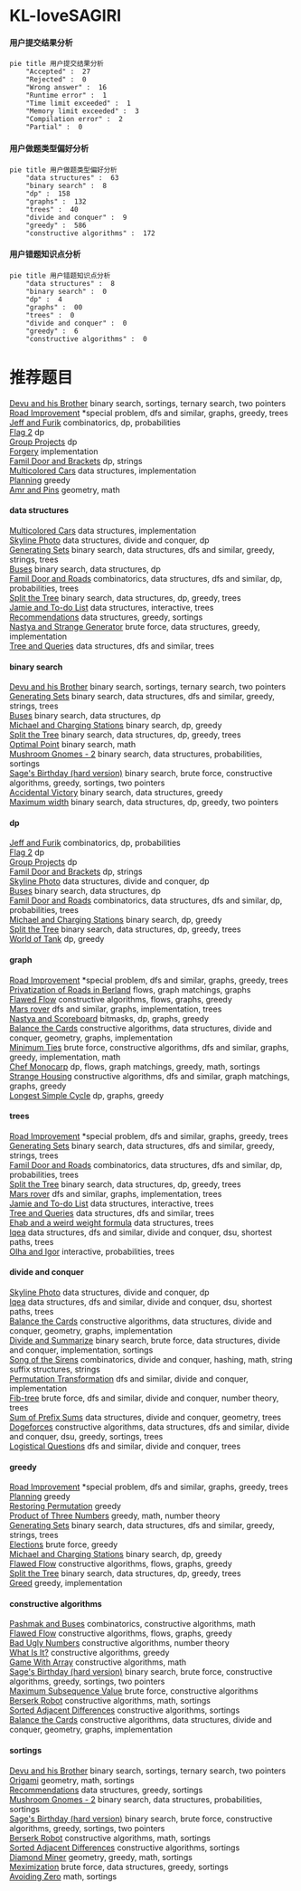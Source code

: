 # KL-loveSAGIRI
<!-- tabs:start -->
#### **用户提交结果分析**

```mermaid
pie title 用户提交结果分析
    "Accepted" :  27
    "Rejected" :  0
    "Wrong answer" :  16
    "Runtime error" :  1
    "Time limit exceeded" :  1
    "Memory limit exceeded" :  3
    "Compilation error" :  2
    "Partial" :  0
```
#### **用户做题类型偏好分析**

```mermaid
pie title 用户做题类型偏好分析
    "data structures" :  63
    "binary search" :  8
    "dp" :  158
    "graphs" :  132
    "trees" :  40
    "divide and conquer" :  9
    "greedy" :  586
    "constructive algorithms" :  172
```
#### **用户错题知识点分析**

```mermaid
pie title 用户错题知识点分析
    "data structures" :  8
    "binary search" :  0
    "dp" :  4
    "graphs" :  00
    "trees" :  0
    "divide and conquer" :  0
    "greedy" :  6
    "constructive algorithms" :  0
```
<!-- tabs:end -->
# 推荐题目
[Devu and his Brother](http://codeforces.com/problemset/problem/439/D)		binary search,
                        sortings,
                        ternary search,
                        two pointers		  
[Road Improvement](http://codeforces.com/problemset/problem/638/C)		*special problem,
                        dfs and similar,
                        graphs,
                        greedy,
                        trees		  
[Jeff and Furik](http://codeforces.com/problemset/problem/351/B)		combinatorics,
                        dp,
                        probabilities		  
[Flag 2](http://codeforces.com/problemset/problem/18/E)		dp		  
[Group Projects](http://codeforces.com/problemset/problem/626/F)		dp		  
[Forgery](http://codeforces.com/problemset/problem/1059/B)		implementation		  
[Famil Door and Brackets](http://codeforces.com/problemset/problem/629/C)		dp,
                        strings		  
[Multicolored Cars](http://codeforces.com/problemset/problem/818/D)		data structures,
                        implementation		  
[Planning](https://codeforces.com/contest/854/problem/C)		greedy		  
[Amr and Pins](http://codeforces.com/problemset/problem/507/B)		geometry,
                        math		  
<!-- tabs:start -->
#### **data structures**
[Multicolored Cars](http://codeforces.com/problemset/problem/818/D)		data structures,
                        implementation		  
[Skyline Photo](http://codeforces.com/problemset/problem/1482/E)		data structures,
                        divide and conquer,
                        dp		  
[Generating Sets](http://codeforces.com/problemset/problem/722/D)		binary search,
                        data structures,
                        dfs and similar,
                        greedy,
                        strings,
                        trees		  
[Buses](http://codeforces.com/problemset/problem/101/B)		binary search,
                        data structures,
                        dp		  
[Famil Door and Roads](http://codeforces.com/problemset/problem/629/E)		combinatorics,
                        data structures,
                        dfs and similar,
                        dp,
                        probabilities,
                        trees		  
[Split the Tree](http://codeforces.com/problemset/problem/1059/E)		binary search,
                        data structures,
                        dp,
                        greedy,
                        trees		  
[Jamie and To-do List](http://codeforces.com/problemset/problem/916/D)		data structures,
                        interactive,
                        trees		  
[Recommendations](https://codeforces.com/contest/1314/problem/A)		data structures,
                        greedy,
                        sortings		  
[Nastya and Strange Generator](http://codeforces.com/problemset/problem/1340/A)		brute force,
                        data structures,
                        greedy,
                        implementation		  
[Tree and Queries](http://codeforces.com/problemset/problem/375/D)		data structures,
                        dfs and similar,
                        trees		  
#### **binary search**
[Devu and his Brother](http://codeforces.com/problemset/problem/439/D)		binary search,
                        sortings,
                        ternary search,
                        two pointers		  
[Generating Sets](http://codeforces.com/problemset/problem/722/D)		binary search,
                        data structures,
                        dfs and similar,
                        greedy,
                        strings,
                        trees		  
[Buses](http://codeforces.com/problemset/problem/101/B)		binary search,
                        data structures,
                        dp		  
[Michael and Charging Stations](http://codeforces.com/problemset/problem/853/D)		binary search,
                        dp,
                        greedy		  
[Split the Tree](http://codeforces.com/problemset/problem/1059/E)		binary search,
                        data structures,
                        dp,
                        greedy,
                        trees		  
[Optimal Point](http://codeforces.com/problemset/problem/685/C)		binary search,
                        math		  
[Mushroom Gnomes - 2](http://codeforces.com/problemset/problem/138/C)		binary search,
                        data structures,
                        probabilities,
                        sortings		  
[Sage's Birthday (hard version)](http://codeforces.com/problemset/problem/1419/D2)		binary search,
                        brute force,
                        constructive algorithms,
                        greedy,
                        sortings,
                        two pointers		  
[Accidental Victory](http://codeforces.com/problemset/problem/1490/E)		binary search,
                        data structures,
                        greedy		  
[Maximum width](http://codeforces.com/problemset/problem/1492/C)		binary search,
                        data structures,
                        dp,
                        greedy,
                        two pointers		  
#### **dp**
[Jeff and Furik](http://codeforces.com/problemset/problem/351/B)		combinatorics,
                        dp,
                        probabilities		  
[Flag 2](http://codeforces.com/problemset/problem/18/E)		dp		  
[Group Projects](http://codeforces.com/problemset/problem/626/F)		dp		  
[Famil Door and Brackets](http://codeforces.com/problemset/problem/629/C)		dp,
                        strings		  
[Skyline Photo](http://codeforces.com/problemset/problem/1482/E)		data structures,
                        divide and conquer,
                        dp		  
[Buses](http://codeforces.com/problemset/problem/101/B)		binary search,
                        data structures,
                        dp		  
[Famil Door and Roads](http://codeforces.com/problemset/problem/629/E)		combinatorics,
                        data structures,
                        dfs and similar,
                        dp,
                        probabilities,
                        trees		  
[Michael and Charging Stations](http://codeforces.com/problemset/problem/853/D)		binary search,
                        dp,
                        greedy		  
[Split the Tree](http://codeforces.com/problemset/problem/1059/E)		binary search,
                        data structures,
                        dp,
                        greedy,
                        trees		  
[World of Tank](http://codeforces.com/problemset/problem/936/D)		dp,
                        greedy		  
#### **graph**
[Road Improvement](http://codeforces.com/problemset/problem/638/C)		*special problem,
                        dfs and similar,
                        graphs,
                        greedy,
                        trees		  
[Privatization of Roads in Berland](http://codeforces.com/problemset/problem/1070/I)		flows,
                        graph matchings,
                        graphs		  
[Flawed Flow](http://codeforces.com/problemset/problem/269/C)		constructive algorithms,
                        flows,
                        graphs,
                        greedy		  
[Mars rover](https://codeforces.com/contest/1011/problem/F)		dfs and similar,
                        graphs,
                        implementation,
                        trees		  
[Nastya and Scoreboard](http://codeforces.com/problemset/problem/1340/B)		bitmasks,
                        dp,
                        graphs,
                        greedy		  
[Balance the Cards](http://codeforces.com/problemset/problem/1503/F)		constructive algorithms,
                        data structures,
                        divide and conquer,
                        geometry,
                        graphs,
                        implementation		  
[Minimum Ties](http://codeforces.com/problemset/problem/1487/C)		brute force,
                        constructive algorithms,
                        dfs and similar,
                        graphs,
                        greedy,
                        implementation,
                        math		  
[Chef Monocarp](http://codeforces.com/problemset/problem/1437/C)		dp,
                        flows,
                        graph matchings,
                        greedy,
                        math,
                        sortings		  
[Strange Housing](http://codeforces.com/problemset/problem/1470/D)		constructive algorithms,
                        dfs and similar,
                        graph matchings,
                        graphs,
                        greedy		  
[Longest Simple Cycle](http://codeforces.com/problemset/problem/1476/C)		dp,
                        graphs,
                        greedy		  
#### **trees**
[Road Improvement](http://codeforces.com/problemset/problem/638/C)		*special problem,
                        dfs and similar,
                        graphs,
                        greedy,
                        trees		  
[Generating Sets](http://codeforces.com/problemset/problem/722/D)		binary search,
                        data structures,
                        dfs and similar,
                        greedy,
                        strings,
                        trees		  
[Famil Door and Roads](http://codeforces.com/problemset/problem/629/E)		combinatorics,
                        data structures,
                        dfs and similar,
                        dp,
                        probabilities,
                        trees		  
[Split the Tree](http://codeforces.com/problemset/problem/1059/E)		binary search,
                        data structures,
                        dp,
                        greedy,
                        trees		  
[Mars rover](https://codeforces.com/contest/1011/problem/F)		dfs and similar,
                        graphs,
                        implementation,
                        trees		  
[Jamie and To-do List](http://codeforces.com/problemset/problem/916/D)		data structures,
                        interactive,
                        trees		  
[Tree and Queries](http://codeforces.com/problemset/problem/375/D)		data structures,
                        dfs and similar,
                        trees		  
[Ehab and a weird weight formula](http://codeforces.com/problemset/problem/1088/F)		data structures,
                        trees		  
[Iqea](http://codeforces.com/problemset/problem/936/E)		data structures,
                        dfs and similar,
                        divide and conquer,
                        dsu,
                        shortest paths,
                        trees		  
[Olha and Igor](http://codeforces.com/problemset/problem/1438/F)		interactive,
                        probabilities,
                        trees		  
#### **divide and conquer**
[Skyline Photo](http://codeforces.com/problemset/problem/1482/E)		data structures,
                        divide and conquer,
                        dp		  
[Iqea](http://codeforces.com/problemset/problem/936/E)		data structures,
                        dfs and similar,
                        divide and conquer,
                        dsu,
                        shortest paths,
                        trees		  
[Balance the Cards](http://codeforces.com/problemset/problem/1503/F)		constructive algorithms,
                        data structures,
                        divide and conquer,
                        geometry,
                        graphs,
                        implementation		  
[Divide and Summarize](http://codeforces.com/problemset/problem/1461/D)		binary search,
                        brute force,
                        data structures,
                        divide and conquer,
                        implementation,
                        sortings		  
[Song of the Sirens](http://codeforces.com/problemset/problem/1466/G)		combinatorics,
                        divide and conquer,
                        hashing,
                        math,
                        string suffix structures,
                        strings		  
[Permutation Transformation](http://codeforces.com/problemset/problem/1490/D)		dfs and similar,
                        divide and conquer,
                        implementation		  
[Fib-tree](http://codeforces.com/problemset/problem/1491/E)		brute force,
                        dfs and similar,
                        divide and conquer,
                        number theory,
                        trees		  
[Sum of Prefix Sums](http://codeforces.com/problemset/problem/1303/G)		data structures,
                        divide and conquer,
                        geometry,
                        trees		  
[Dogeforces](http://codeforces.com/problemset/problem/1494/D)		constructive algorithms,
                        data structures,
                        dfs and similar,
                        divide and conquer,
                        dsu,
                        greedy,
                        sortings,
                        trees		  
[Logistical Questions](http://codeforces.com/problemset/problem/566/C)		dfs and similar,
                        divide and conquer,
                        trees		  
#### **greedy**
[Road Improvement](http://codeforces.com/problemset/problem/638/C)		*special problem,
                        dfs and similar,
                        graphs,
                        greedy,
                        trees		  
[Planning](https://codeforces.com/contest/854/problem/C)		greedy		  
[Restoring Permutation](http://codeforces.com/problemset/problem/1315/C)		greedy		  
[Product of Three Numbers](http://codeforces.com/problemset/problem/1294/C)		greedy,
                        math,
                        number theory		  
[Generating Sets](http://codeforces.com/problemset/problem/722/D)		binary search,
                        data structures,
                        dfs and similar,
                        greedy,
                        strings,
                        trees		  
[Elections](http://codeforces.com/problemset/problem/1019/A)		brute force,
                        greedy		  
[Michael and Charging Stations](http://codeforces.com/problemset/problem/853/D)		binary search,
                        dp,
                        greedy		  
[Flawed Flow](http://codeforces.com/problemset/problem/269/C)		constructive algorithms,
                        flows,
                        graphs,
                        greedy		  
[Split the Tree](http://codeforces.com/problemset/problem/1059/E)		binary search,
                        data structures,
                        dp,
                        greedy,
                        trees		  
[Greed](http://codeforces.com/problemset/problem/892/A)		greedy,
                        implementation		  
#### **constructive algorithms**
[Pashmak and Buses](http://codeforces.com/problemset/problem/459/C)		combinatorics,
                        constructive algorithms,
                        math		  
[Flawed Flow](http://codeforces.com/problemset/problem/269/C)		constructive algorithms,
                        flows,
                        graphs,
                        greedy		  
[Bad Ugly Numbers](http://codeforces.com/problemset/problem/1326/A)		constructive algorithms,
                        number theory		  
[What Is It?](http://codeforces.com/problemset/problem/1474/E)		constructive algorithms,
                        greedy		  
[Game With Array](http://codeforces.com/problemset/problem/1355/D)		constructive algorithms,
                        math		  
[Sage's Birthday (hard version)](http://codeforces.com/problemset/problem/1419/D2)		binary search,
                        brute force,
                        constructive algorithms,
                        greedy,
                        sortings,
                        two pointers		  
[Maximum Subsequence Value](http://codeforces.com/problemset/problem/1365/E)		brute force,
                        constructive algorithms		  
[Berserk Robot](http://codeforces.com/problemset/problem/538/G)		constructive algorithms,
                        math,
                        sortings		  
[Sorted Adjacent Differences](http://codeforces.com/problemset/problem/1339/B)		constructive algorithms,
                        sortings		  
[Balance the Cards](http://codeforces.com/problemset/problem/1503/F)		constructive algorithms,
                        data structures,
                        divide and conquer,
                        geometry,
                        graphs,
                        implementation		  
#### **sortings**
[Devu and his Brother](http://codeforces.com/problemset/problem/439/D)		binary search,
                        sortings,
                        ternary search,
                        two pointers		  
[Origami](http://codeforces.com/problemset/problem/1381/E)		geometry,
                        math,
                        sortings		  
[Recommendations](https://codeforces.com/contest/1314/problem/A)		data structures,
                        greedy,
                        sortings		  
[Mushroom Gnomes - 2](http://codeforces.com/problemset/problem/138/C)		binary search,
                        data structures,
                        probabilities,
                        sortings		  
[Sage's Birthday (hard version)](http://codeforces.com/problemset/problem/1419/D2)		binary search,
                        brute force,
                        constructive algorithms,
                        greedy,
                        sortings,
                        two pointers		  
[Berserk Robot](http://codeforces.com/problemset/problem/538/G)		constructive algorithms,
                        math,
                        sortings		  
[Sorted Adjacent Differences](http://codeforces.com/problemset/problem/1339/B)		constructive algorithms,
                        sortings		  
[Diamond Miner](https://codeforces.com/contest/1496/problem/C)		geometry,
                        greedy,
                        math,
                        sortings		  
[Meximization](http://codeforces.com/problemset/problem/1497/A)		brute force,
                        data structures,
                        greedy,
                        sortings		  
[Avoiding Zero](http://codeforces.com/problemset/problem/1427/A)		math,
                        sortings		  
<!-- tabs:end -->
